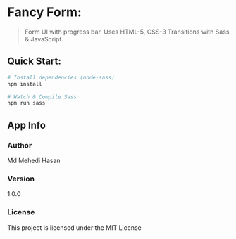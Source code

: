 # Fancy Form:

> Form UI with progress bar. Uses HTML-5, CSS-3 Transitions with Sass & JavaScript.

## Quick Start:

``` bash
# Install dependencies (node-sass)
npm install

# Watch & Compile Sass
npm run sass
```

## App Info

### Author

Md Mehedi Hasan

### Version

1.0.0

### License

This project is licensed under the MIT License
